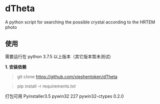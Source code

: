 # dTheta
A python script for searching the possible crystal according to the HRTEM photo

## 使用
需要运行在 python 3.7.5 以上版本（其它版本暂未测试)

**1. 安装依赖**
> git clone https://github.com/xieshentoken/dTheta

> pip install -r requirements.txt


打包可用
Pyinstaller3.5  pywin32 227  pywin32-ctypes 0.2.0
